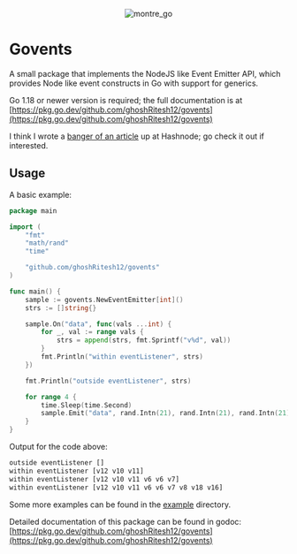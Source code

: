 <p align="center">
  <img
    src="https://github.com/ghoshRitesh12/govents/assets/101876769/a881784e-681f-4cc5-9bcb-7cd0ab7fae2d"
    alt="montre_go"
  />
</p>

# Govents

A small package that implements the NodeJS like Event Emitter API, which provides Node like event constructs in Go with support for generics.

Go 1.18 or newer version is required; the full documentation is at [https://pkg.go.dev/github.com/ghoshRitesh12/govents](https://pkg.go.dev/github.com/ghoshRitesh12/govents)

I think I wrote a [banger of an article](https://riteshghosh.hashnode.dev/govents-nodejs-like-event-emitter-for-go) up at Hashnode; go check it out if interested.

## Usage

A basic example:

```go
package main

import (
	"fmt"
	"math/rand"
	"time"

	"github.com/ghoshRitesh12/govents"
)

func main() {
	sample := govents.NewEventEmitter[int]()
	strs := []string{}

	sample.On("data", func(vals ...int) {
		for _, val := range vals {
			strs = append(strs, fmt.Sprintf("v%d", val))
		}
		fmt.Println("within eventListener", strs)
	})

	fmt.Println("outside eventListener", strs)

	for range 4 {
		time.Sleep(time.Second)
		sample.Emit("data", rand.Intn(21), rand.Intn(21), rand.Intn(21))
	}
}
```

Output for the code above:

```bash
outside eventListener []
within eventListener [v12 v10 v11]
within eventListener [v12 v10 v11 v6 v6 v7]
within eventListener [v12 v10 v11 v6 v6 v7 v8 v18 v16]
```

Some more examples can be found in the [example](https://github.com/ghoshRitesh12/govents/tree/main/example) directory.

Detailed documentation of this package can be found in godoc: [https://pkg.go.dev/github.com/ghoshRitesh12/govents](https://pkg.go.dev/github.com/ghoshRitesh12/govents)
